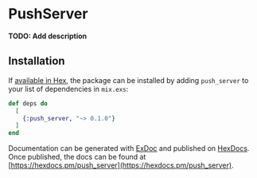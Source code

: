 # PushServer

**TODO: Add description**

## Installation

If [available in Hex](https://hex.pm/docs/publish), the package can be installed
by adding `push_server` to your list of dependencies in `mix.exs`:

```elixir
def deps do
  [
    {:push_server, "~> 0.1.0"}
  ]
end
```

Documentation can be generated with [ExDoc](https://github.com/elixir-lang/ex_doc)
and published on [HexDocs](https://hexdocs.pm). Once published, the docs can
be found at [https://hexdocs.pm/push_server](https://hexdocs.pm/push_server).

